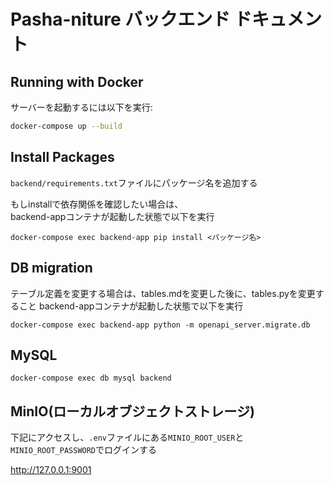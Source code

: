 # Pasha-niture バックエンド ドキュメント

## Running with Docker

サーバーを起動するには以下を実行:

```bash
docker-compose up --build
```

## Install Packages

`backend/requirements.txt`ファイルにパッケージ名を追加する  

もしinstallで依存関係を確認したい場合は、  
backend-appコンテナが起動した状態で以下を実行

```
docker-compose exec backend-app pip install <パッケージ名>
```

## DB migration

テーブル定義を変更する場合は、tables.mdを変更した後に、tables.pyを変更すること
backend-appコンテナが起動した状態で以下を実行

```
docker-compose exec backend-app python -m openapi_server.migrate.db
```

## MySQL

```
docker-compose exec db mysql backend
```

## MinIO(ローカルオブジェクトストレージ)

下記にアクセスし、`.env`ファイルにある`MINIO_ROOT_USER`と`MINIO_ROOT_PASSWORD`でログインする

http://127.0.0.1:9001
